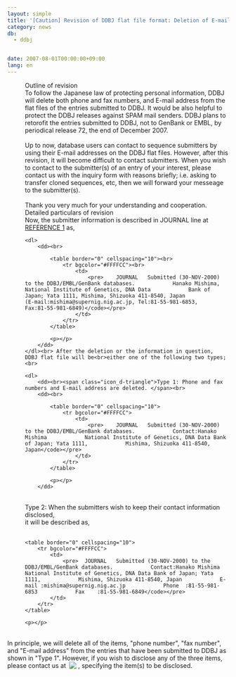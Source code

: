 ```yaml
---
layout: simple
title: '[Caution] Revision of DDBJ flat file format: Deletion of E-mail address, phone and fax numbers'
category: news
db:
  - ddbj


date: 2007-08-01T00:00:00+09:00
lang: en
---
```


<dd><span class="icon_d-triangle font-bold">Outline of revision</span><br> To follow the Japanese law of protecting personal information, DDBJ will delete both phone and fax numbers, and E-mail address from the flat files of the entries submitted to DDBJ. It would be also helpful to protect the DDBJ releases against SPAM mail senders. DDBJ plans to retorofit the entries submitted to DDBJ, not to GenBank or EMBL, by periodical release 72, the end of December 2007.<br> <br> Up to now, database users can contact to sequence submitters by using their E-mail addresses on the DDBJ flat files. However, after this revision, it will become difficult to contact submitters. When you wish to contact to the submitter(s) of an entry of your interest, please contact us with the inquiry form with reasons briefly; i.e. asking to transfer cloned sequences, etc, then we will forward your messeage to the submitter(s).<br> <br> Thank you very much for your understanding and cooperation.
<dd><span class="icon_d-triangle font-bold">Detailed particulars of revision</span><br> Now, the submitter information is described in JOURNAL line at <a href="/ddbj/flat-file.html#Reference1B">REFERENCE 1</a> as,<br>

    <dl>
        <dd><br>

            <table border="0" cellspacing="10"><br>
                <tr bgcolor="#FFFFCC"><br>
                    <td>
                        <pre>    JOURNAL   Submitted (30-NOV-2000) to the DDBJ/EMBL/GenBank databases.            Hanako Mishima, National Institute of Genetics, DNA Data            Bank of Japan; Yata 1111, Mishima, Shizuoka 411-8540, Japan            (E-mail:mishima@supernig.nig.ac.jp, Tel:81-55-981-6853,             Fax:81-55-981-6849)</code></pre>
                    </td>
                </tr>
            </table>

            <p></p>
        </dd>
    </dl><br> After the deletion or the information in question, DDBJ flat file will be<br>either one of the following two types;<br>

    <dl>
        <dd><br><span class="icon_d-triangle">Type 1: Phone and fax numbers and E-mail address are deleted. </span><br>
        <dd><br>

            <table border="0" cellspacing="10">
                <tr bgcolor="#FFFFCC">
                    <td>
                        <pre>    JOURNAL   Submitted (30-NOV-2000) to the DDBJ/EMBL/GenBank databases.            Contact:Hanako Mishima            National Institute of Genetics, DNA Data Bank of Japan; Yata 1111,            Mishima, Shizuoka 411-8540, Japan</code></pre>
                    </td>
                </tr>
            </table>

            <p></p>
        </dd>
</dd>
<dt> <br></dt>
<dd><span class="icon_d-triangle">Type 2: When the submitters wish to keep their contact information disclosed,</span><br>it will be described as,<br>
<dd><br>

    <table border="0" cellspacing="10">
        <tr bgcolor="#FFFFCC">
            <td>
                <pre>  JOURNAL   Submitted (30-NOV-2000) to the DDBJ/EMBL/GenBank databases.            Contact:Hanako Mishima            National Institute of Genetics, DNA Data Bank of Japan; Yata 1111,            Mishima, Shizuoka 411-8540, Japan            E-mail :mishima@supernig.nig.ac.jp            Phone  :81-55-981-6853            Fax    :81-55-981-6849</code></pre>
            </td>
        </tr>
    </table>

    <p></p>
</dd>
</dd>
</dl><br><span class="icon_d-triangle"> In principle, we will delete all of the items, "phone number", "fax number", and "E-mail address" from the entries that have been submitted to DDBJ as shown in "Type 1". However, if you wish to disclose any of the three items, please contact us at  <img src="/wp-content/uploads/ad_update.gif" align="top"> , specifying the item(s) to be disclosed.</span></dd>
</dd>
